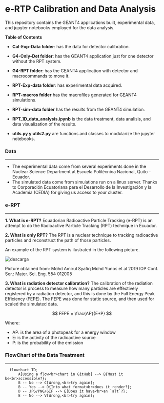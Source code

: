 # e-RTP Calibration and Data Analysis


This repository contains the GEANT4 applications built, experimental data, and jupyter notebooks employed for the data analysis.

**Table of Contents**
* **Cal-Exp-Data folder**: has the data for detector calibration.

* **G4-Only-Det folder**: has the GEANT4 application just for one detector without the RPT system.

* **G4-RPT folder**: has the GEANT4 application with detector and macrocommands to move it.

* **RPT-Exp-data folder**: has experimental data acquired.

* **RPT-macros folder** has the macrofiles generated for GEANT4 simulations.

* **RPT-sim-data folder** has the results from the GEANT4 simulation.

* **RPT_1D_data_analysis.ipynb** is the data treatment, data analisis, and data visualization of the results.

* **utils.py y utils2.py** are functions and classes to modularize the jupyter notebooks.
### Data 

----
- The experimental data come from several experiments done in the Nuclear Science Department at Escuela Politécnica Nacional, Quito - Ecuador.
- The simulated data come from simulations run on a linux server. Thanks to Corporación Ecuatoriana para el Desarrollo de la Investigación y la Academia (CEDIA) for giving us access to your cluster.
### e-RPT 
---
**1. What is e-RPT?**
Ecuadorian Radioactive Particle Tracking (e-RPT) is an attempt to do the Radioactive Particle Tracking (RPT) technique in Ecuador. 

**2. What is only RPT?**
The RPT is a nuclear technique to tracking radioactive particles and reconstruct the path of those particles. 

An example of the RPT system is ilustrated in the following picture.

![descarga](https://user-images.githubusercontent.com/82113558/189548912-ea04f459-0735-480d-9715-e71046b4bbd3.png)


Picture obtained from:  Mohd Amirul Syafiq Mohd Yunos et al 2019 IOP Conf. Ser.: Mater. Sci. Eng. 554 012005


**3. What is radiation detector calibration?**
The calibration of the radiation detector is process to measure how many particles are effectively registered by a radiation detector, and this is done by the Full Energy Peak Efficiency (FEPE). The FEPE was done for static source, and then used for scaled the simulated data. 

$$ FEPE = \frac{AP}{E*P} $$

Where:
- AP: is the area of a photopeak for a energy window
- E: is the activity of the radioactive source
- P: is the probability of the emission
                
### FlowChart of the Data Treatment
---
```mermaid 
  flowchart TD;
      A[Using a flow<br>chart in GitHub] --> B{Must it be<br>accessible?};
      B -- No --> C[Wrong,<br>try again];
      B -- Yes --> D{Into what format<br>does it render?};
      D -- JPG/PNG/GIF --> E{Does it have<br>an `alt`?};
      E -- No --> V[Wrong,<br>try again];

```
